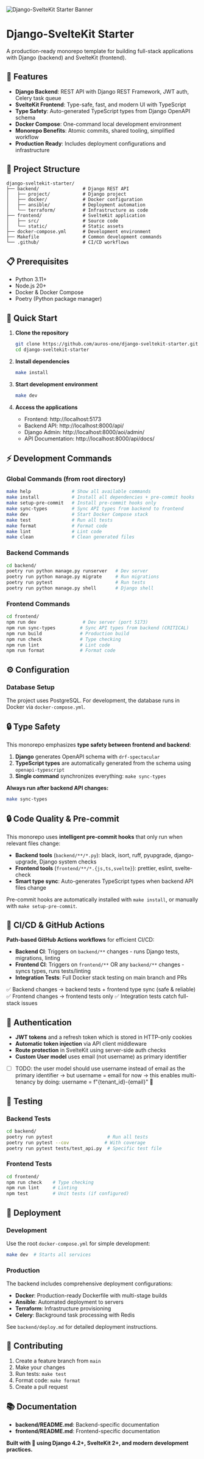![Django-SvelteKit Starter Banner](banner.png)

# Django-SvelteKit Starter

A production-ready monorepo template for building full-stack applications with Django (backend) and SvelteKit (frontend).

## 🚀 Features

- **Django Backend**: REST API with Django REST Framework, JWT auth, Celery task queue
- **SvelteKit Frontend**: Type-safe, fast, and modern UI with TypeScript
- **Type Safety**: Auto-generated TypeScript types from Django OpenAPI schema
- **Docker Compose**: One-command local development environment
- **Monorepo Benefits**: Atomic commits, shared tooling, simplified workflow
- **Production Ready**: Includes deployment configurations and infrastructure

## 📁 Project Structure

```
django-sveltekit-starter/
├── backend/                # Django REST API
│   ├── project/            # Django project
│   ├── docker/             # Docker configuration
│   ├── ansible/            # Deployment automation
│   └── terraform/          # Infrastructure as code
├── frontend/               # SvelteKit application
│   ├── src/                # Source code
│   └── static/             # Static assets
├── docker-compose.yml      # Development environment
├── Makefile                # Common development commands
└── .github/                # CI/CD workflows
```

## 📋 Prerequisites

- Python 3.11+
- Node.js 20+
- Docker & Docker Compose
- Poetry (Python package manager)

## 🚀 Quick Start

1. **Clone the repository**

   ```bash
   git clone https://github.com/auros-one/django-sveltekit-starter.git
   cd django-sveltekit-starter
   ```

2. **Install dependencies**

   ```bash
   make install
   ```

3. **Start development environment**

   ```bash
   make dev
   ```

4. **Access the applications**
   - Frontend: http://localhost:5173
   - Backend API: http://localhost:8000/api/
   - Django Admin: http://localhost:8000/aoi/admin/
   - API Documentation: http://localhost:8000/api/docs/

## ⚡ Development Commands

### Global Commands (from root directory)

```bash
make help               # Show all available commands
make install            # Install all dependencies + pre-commit hooks
make setup-pre-commit   # Install pre-commit hooks only
make sync-types         # Sync API types from backend to frontend
make dev                # Start Docker Compose stack
make test               # Run all tests
make format             # Format code
make lint               # Lint code
make clean              # Clean generated files
```

### Backend Commands

```bash
cd backend/
poetry run python manage.py runserver   # Dev server
poetry run python manage.py migrate     # Run migrations
poetry run pytest                       # Run tests
poetry run python manage.py shell       # Django shell
```

### Frontend Commands

```bash
cd frontend/
npm run dev                 # Dev server (port 5173)
npm run sync-types         # Sync API types from backend (CRITICAL)
npm run build              # Production build
npm run check              # Type checking
npm run lint               # Lint code
npm run format             # Format code
```

## ⚙️ Configuration

### Database Setup

The project uses PostgreSQL. For development, the database runs in Docker via `docker-compose.yml`.

## 🔒 Type Safety

This monorepo emphasizes **type safety between frontend and backend**:

1. **Django** generates OpenAPI schema with `drf-spectacular`
2. **TypeScript types** are automatically generated from the schema using `openapi-typescript`
3. **Single command** synchronizes everything: `make sync-types`

**Always run after backend API changes:**

```bash
make sync-types
```

## 🔒 Code Quality & Pre-commit

This monorepo uses **intelligent pre-commit hooks** that only run when relevant files change:

- **Backend tools** (`backend/**/*.py`): black, isort, ruff, pyupgrade, django-upgrade, Django system checks
- **Frontend tools** (`frontend/**/*.{js,ts,svelte}`): prettier, eslint, svelte-check
- **Smart type sync**: Auto-generates TypeScript types when backend API files change

Pre-commit hooks are automatically installed with `make install`, or manually with `make setup-pre-commit`.

## 🚀 CI/CD & GitHub Actions

**Path-based GitHub Actions workflows** for efficient CI/CD:

- **Backend CI**: Triggers on `backend/**` changes - runs Django tests, migrations, linting
- **Frontend CI**: Triggers on `frontend/**` OR any `backend/**` changes - syncs types, runs tests/linting
- **Integration Tests**: Full Docker stack testing on main branch and PRs

✅ Backend changes → backend tests + frontend type sync (safe & reliable)
✅ Frontend changes → frontend tests only
✅ Integration tests catch full-stack issues

## 🔐 Authentication

- **JWT tokens** and a refresh token which is stored in HTTP-only cookies
- **Automatic token injection** via API client middleware
- **Route protection** in SvelteKit using server-side auth checks
- **Custom User model** uses email (not username) as primary identifier

- [ ] TODO: the user model should use username instead of email as the primary identifier
  -> but username = email for now
  -> this enables multi-tenancy by doing: username = f"{tenant_id}-{email}" 🚀

## 🧪 Testing

### Backend Tests

```bash
cd backend/
poetry run pytest                    # Run all tests
poetry run pytest --cov             # With coverage
poetry run pytest tests/test_api.py  # Specific test file
```

### Frontend Tests

```bash
cd frontend/
npm run check    # Type checking
npm run lint     # Linting
npm test         # Unit tests (if configured)
```

## 🚀 Deployment

### Development

Use the root `docker-compose.yml` for simple development:

```bash
make dev  # Starts all services
```

### Production

The backend includes comprehensive deployment configurations:

- **Docker**: Production-ready Dockerfile with multi-stage builds
- **Ansible**: Automated deployment to servers
- **Terraform**: Infrastructure provisioning
- **Celery**: Background task processing with Redis

See `backend/deploy.md` for detailed deployment instructions.

## 🤝 Contributing

1. Create a feature branch from `main`
2. Make your changes
3. Run tests: `make test`
4. Format code: `make format`
5. Create a pull request

## 📚 Documentation

- **backend/README.md**: Backend-specific documentation
- **frontend/README.md**: Frontend-specific documentation

**Built with 💚 using Django 4.2+, SvelteKit 2+, and modern development practices.**
